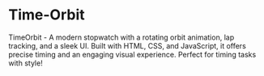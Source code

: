 # Time-Orbit
TimeOrbit - A modern stopwatch with a rotating orbit animation, lap tracking, and a sleek UI. Built with HTML, CSS, and JavaScript, it offers precise timing and an engaging visual experience. Perfect for timing tasks with style!
